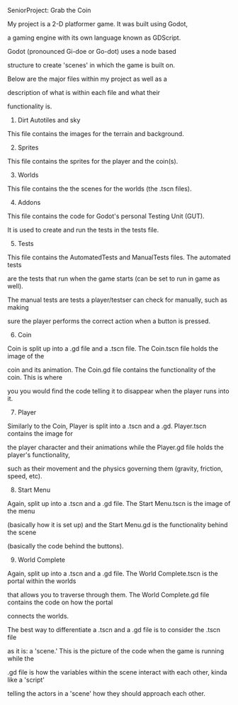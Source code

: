 SeniorProject: Grab the Coin

My project is a 2-D platformer game. It was built using Godot,

a gaming engine with its own language known as GDScript.

Godot (pronounced Gi-doe or Go-dot) uses a node based

structure to create 'scenes' in which the game is built on.

Below are the major files within my project as well as a

description of what is within each file and what their

functionality is.

1) Dirt Autotiles and sky

This file contains the images for the terrain and background.

2) Sprites

This file contains the sprites for the player and the coin(s).

3) Worlds

This file contains the the scenes for the worlds (the .tscn files).

4) Addons

This file contains the code for Godot's personal Testing Unit (GUT).

It is used to create and run the tests in the tests file.

5) Tests

This file contains the AutomatedTests and ManualTests files. The automated tests

are the tests that run when the game starts (can be set to run in game as well).

The manual tests are tests a player/testser can check for manually, such as making

sure the player performs the correct action when a button is pressed.

6) Coin

Coin is split up into a .gd file and a .tscn file. The Coin.tscn file holds the image of the

coin and its animation. The Coin.gd file contains the functionality of the coin. This is where

you you would find the code telling it to disappear when the player runs into it.

7) Player

Similarly to the Coin, Player is split into a .tscn and a .gd. Player.tscn contains the image for

the player character and their animations while the Player.gd file holds the player's functionality,

such as their movement and the physics governing them (gravity, friction, speed, etc).

8) Start Menu

Again, split up into a .tscn and a .gd file. The Start Menu.tscn is the image of the menu

(basically how it is set up) and the Start Menu.gd is the functionality behind the scene

(basically the code behind the buttons).

9) World Complete

Again, split up into a .tscn and a .gd file. The World Complete.tscn is the portal within the worlds

that allows you to traverse through them. The World Complete.gd file contains the code on how the portal

connects the worlds.

The best way to differentiate a .tscn and a .gd file is to consider the .tscn file

as it is: a 'scene.' This is the picture of the code when the game is running while the

.gd file is how the variables within the scene interact with each other, kinda like a 'script'

telling the actors in a 'scene' how they should approach each other.
